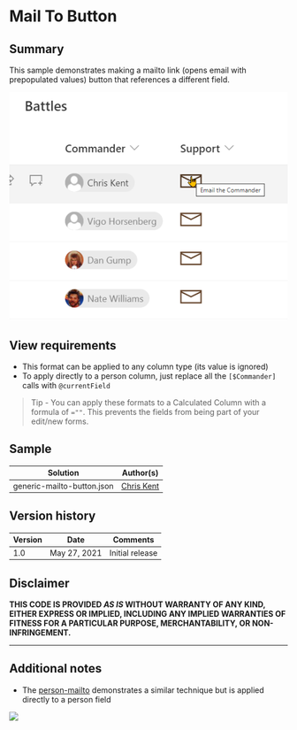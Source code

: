 # Mail To Button

## Summary
This sample demonstrates making a mailto link (opens email with prepopulated values) button that references a different field.

![screenshot of the sample](./screenshot.png)


## View requirements
- This format can be applied to any column type (its value is ignored)
- To apply directly to a person column, just replace all the `[$Commander]` calls with `@currentField`

> Tip - You can apply these formats to a Calculated Column with a formula of `=""`. This prevents the fields from being part of your edit/new forms.

## Sample

Solution|Author(s)
--------|---------
generic-mailto-button.json | [Chris Kent](https://twitter.com/thechriskent)

## Version history

Version|Date|Comments
-------|----|--------
1.0|May 27, 2021|Initial release

## Disclaimer
**THIS CODE IS PROVIDED *AS IS* WITHOUT WARRANTY OF ANY KIND, EITHER EXPRESS OR IMPLIED, INCLUDING ANY IMPLIED WARRANTIES OF FITNESS FOR A PARTICULAR PURPOSE, MERCHANTABILITY, OR NON-INFRINGEMENT.**

---

## Additional notes

- The [person-mailto](../person-mailto/) demonstrates a similar technique but is applied directly to a person field


<img src="https://telemetry.sharepointpnp.com/sp-dev-list-formatting/column-samples/generic-mailto-button" />
